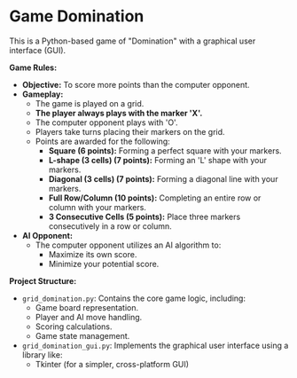 # Game Domination

This is a Python-based game of "Domination" with a graphical user interface (GUI). 

**Game Rules:**

* **Objective:** To score more points than the computer opponent.
* **Gameplay:**
    * The game is played on a grid.
    * **The player always plays with the marker 'X'.** 
    * The computer opponent plays with 'O'.
    * Players take turns placing their markers on the grid.
    * Points are awarded for the following:
        * **Square (6 points):** Forming a perfect square with your markers.
        * **L-shape (3 cells) (7 points):** Forming an 'L' shape with your markers.
        * **Diagonal (3 cells) (7 points):** Forming a diagonal line with your markers.
        * **Full Row/Column (10 points):** Completing an entire row or column with your markers.
        * **3 Consecutive Cells (5 points):** Place three markers consecutively in a row or column.
* **AI Opponent:**
    * The computer opponent utilizes an AI algorithm to:
        * Maximize its own score.
        * Minimize your potential score.

**Project Structure:**

* `grid_domination.py`: Contains the core game logic, including:
    * Game board representation.
    * Player and AI move handling.
    * Scoring calculations.
    * Game state management.
* `grid_domination_gui.py`: Implements the graphical user interface using a library like:
    * Tkinter (for a simpler, cross-platform GUI)
